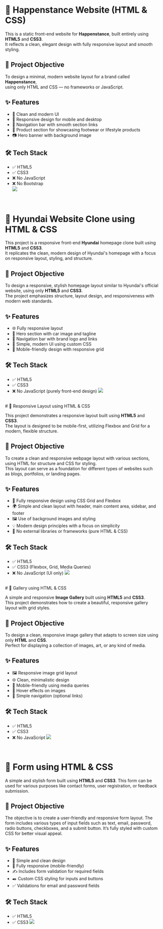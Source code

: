# 🌟 Happenstance Website (HTML & CSS)

This is a static front-end website for **Happenstance**, built entirely using **HTML5** and **CSS3**.  
It reflects a clean, elegant design with fully responsive layout and smooth styling.

## 🎯 Project Objective

To design a minimal, modern website layout for a brand called **Happenstance**,  
using only HTML and CSS — no frameworks or JavaScript.

## ✨ Features

- 🎨 Clean and modern UI
- 📱 Responsive design for mobile and desktop
- 🧭 Navigation bar with smooth section links
- 🥾 Product section for showcasing footwear or lifestyle products
- 📷 Hero banner with background image

## 🛠️ Tech Stack

- ✅ HTML5  
- ✅ CSS3  
- ❌ No JavaScript  
- ❌ No Bootstrap  
<a href="https://github.com/Ankitmahajna022/CSS-project/tree/main/Happenstance"><img src="Happenstance.png"></a>

<br>

# 🚗 Hyundai Website Clone using HTML & CSS

This project is a responsive front-end **Hyundai** homepage clone built using **HTML5** and **CSS3**.  
It replicates the clean, modern design of Hyundai's homepage with a focus on responsive layout, styling, and structure.

## 🎯 Project Objective

To design a responsive, stylish homepage layout similar to Hyundai's official website, using only **HTML5** and **CSS3**.  
The project emphasizes structure, layout design, and responsiveness with modern web standards.

## ✨ Features

- 🌐 Fully responsive layout
- 🚗 Hero section with car image and tagline
- 🧭 Navigation bar with brand logo and links
- 🎨 Simple, modern UI using custom CSS
- 📱 Mobile-friendly design with responsive grid

## 🛠️ Tech Stack

- ✅ HTML5  
- ✅ CSS3  
- ❌ No JavaScript (purely front-end design)
<a href="https://github.com/Ankitmahajna022/CSS-project/tree/main/Hyundai"><img src="Hyundai.png"></a>
<br>
# 📐 Responsive Layout using HTML & CSS

This project demonstrates a responsive layout built using **HTML5** and **CSS3**.  
The layout is designed to be mobile-first, utilizing Flexbox and Grid for a modern, flexible structure.

## 🎯 Project Objective

To create a clean and responsive webpage layout with various sections, using HTML for structure and CSS for styling.  
This layout can serve as a foundation for different types of websites such as blogs, portfolios, or landing pages.

## ✨ Features

- 📱 Fully responsive design using CSS Grid and Flexbox
- 🌍 Simple and clean layout with header, main content area, sidebar, and footer
- 🖼️ Use of background images and styling
- 💡 Modern design principles with a focus on simplicity
- 🎨 No external libraries or frameworks (pure HTML & CSS)

## 🛠️ Tech Stack

- ✅ HTML5  
- ✅ CSS3 (Flexbox, Grid, Media Queries)  
- ❌ No JavaScript (UI only)
<a href="https://github.com/Ankitmahajna022/CSS-project/tree/main/Layout"><img src="Screenshot 2024-12-19 154649.png"></a>
<br>
# 📸 Gallery using HTML & CSS

A simple and responsive **Image Gallery** built using **HTML5** and **CSS3**.  
This project demonstrates how to create a beautiful, responsive gallery layout with grid styles.

## 🎯 Project Objective

To design a clean, responsive image gallery that adapts to screen size using only **HTML** and **CSS**.  
Perfect for displaying a collection of images, art, or any kind of media.

## ✨ Features

- 🖼️ Responsive image grid layout
- 🌐 Clean, minimalistic design
- 📱 Mobile-friendly using media queries
- 🎨 Hover effects on images
- 🧭 Simple navigation (optional links)

## 🛠️ Tech Stack

- ✅ HTML5  
- ✅ CSS3  
- ❌ No JavaScript
<a href="https://app.netlify.com/sites/whimsical-pithivier-ee8eba/overview"><img src="Screenshot 2024-12-20 101844.png"></a>
<br>

# 📝 Form using HTML & CSS

A simple and stylish form built using **HTML5** and **CSS3**. This form can be used for various purposes like contact forms, user registration, or feedback submission.

## 🎯 Project Objective

The objective is to create a user-friendly and responsive form layout. The form includes various types of input fields such as text, email, password, radio buttons, checkboxes, and a submit button. It’s fully styled with custom CSS for better visual appeal.

## ✨ Features

- 📄 Simple and clean design
- 📱 Fully responsive (mobile-friendly)
- ✍️ Includes form validation for required fields
- ✒️ Custom CSS styling for inputs and buttons
- ✅ Validations for email and password fields

## 🛠️ Tech Stack

- ✅ HTML5  
- ✅ CSS3
<a href="https://github.com/Ankitmahajna022/CSS-project/tree/main/Form%20css"><img src="Screenshot 2024-12-26 104430.png"></a>



